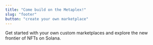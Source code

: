 ```yaml
---
title: "Come build on the Metaplex!"
slug: "footer"
button: "create your own marketplace"
---
```


Get started with your own custom marketplaces and explore the new frontier of NFTs on Solana.
